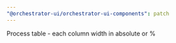 ```yaml
---
"@orchestrator-ui/orchestrator-ui-components": patch
---
```


Process table - each column width in absolute or %
